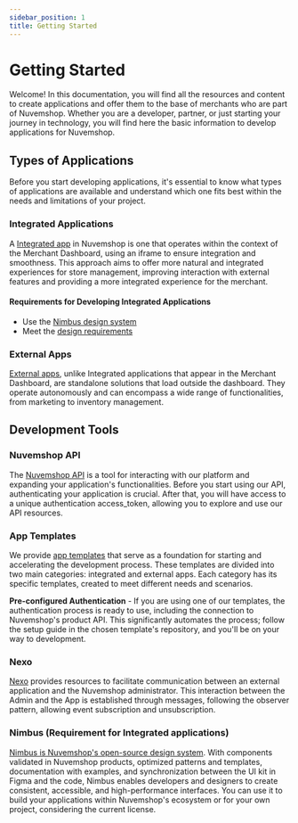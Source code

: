 ```yaml
---
sidebar_position: 1
title: Getting Started
---
```


# Getting Started

Welcome! In this documentation, you will find all the resources and content to create applications and offer them to the base of merchants who are part of Nuvemshop. Whether you are a developer, partner, or just starting your journey in technology, you will find here the basic information to develop applications for Nuvemshop.

## Types of Applications

Before you start developing applications, it's essential to know what types of applications are available and understand which one fits best within the needs and limitations of your project.

### Integrated Applications

A [Integrated app](./applications/native.md) in Nuvemshop is one that operates within the context of the Merchant Dashboard, using an iframe to ensure integration and smoothness. This approach aims to offer more natural and integrated experiences for store management, improving interaction with external features and providing a more integrated experience for the merchant.

#### Requirements for Developing Integrated Applications
- Use the [Nimbus design system](./developer-tools/nimbus.md)
- Meet the [design requirements](./homologation/checklist.md)

### External Apps

[External apps](./applications/standalone.md), unlike Integrated applications that appear in the Merchant Dashboard, are standalone solutions that load outside the dashboard. They operate autonomously and can encompass a wide range of functionalities, from marketing to inventory management.

## Development Tools

### Nuvemshop API

The [Nuvemshop API](./developer-tools/nuvemshop-api.md) is a tool for interacting with our platform and expanding your application's functionalities. Before you start using our API, authenticating your application is crucial. After that, you will have access to a unique authentication access_token, allowing you to explore and use our API resources.

### App Templates

We provide [app templates](./developer-tools/templates.md) that serve as a foundation for starting and accelerating the development process. These templates are divided into two main categories: integrated and external apps. Each category has its specific templates, created to meet different needs and scenarios.

**Pre-configured Authentication** - If you are using one of our templates, the authentication process is ready to use, including the connection to Nuvemshop's product API. This significantly automates the process; follow the setup guide in the chosen template's repository, and you'll be on your way to development.

### Nexo

[Nexo](./developer-tools/nimbus.md) provides resources to facilitate communication between an external application and the Nuvemshop administrator. This interaction between the Admin and the App is established through messages, following the observer pattern, allowing event subscription and unsubscription.

### Nimbus (Requirement for Integrated applications)

[Nimbus is Nuvemshop's open-source design system](./developer-tools/nimbus.md). With components validated in Nuvemshop products, optimized patterns and templates, documentation with examples, and synchronization between the UI kit in Figma and the code, Nimbus enables developers and designers to create consistent, accessible, and high-performance interfaces. You can use it to build your applications within Nuvemshop's ecosystem or for your own project, considering the current license.
